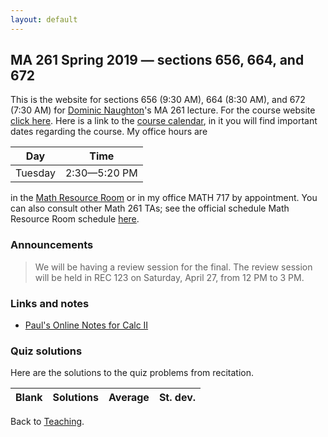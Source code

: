 ```yaml
---
layout: default
---
```


## [](#course) MA 261 Spring 2019 — sections 656, 664, and 672
This is the website for sections 656 (9:30 AM), 664 (8:30 AM), and 672 (7:30 AM) for [Dominic Naughton](http://www.math.purdue.edu/people/bio/naughton)'s MA 261 lecture. For the course website [click here](https://www.math.purdue.edu/MA261). Here is a link to the [course calendar](https://www.math.purdue.edu/academic/files/courses/2019spring/MA26100/MA261-S19-calendar.html), in it you will find important dates regarding the course. My office hours are 

| Day       | Time           |
| :-------: | :------------: |
| Tuesday   | 2:30—5:20 PM   |

in the [Math Resource Room](https://www.math.purdue.edu/academic/courses/helproom) or in my office MATH 717 by appointment. You can also consult other Math 261 TAs; see the official schedule Math Resource Room schedule [here](https://www.math.purdue.edu/academic/officehours).

### [](#announce) Announcements
>We will be having a review session for the final. The review session will be held in REC 123 on Saturday, April 27, from 12 PM to 3 PM.

### [](#links) Links and notes
* [Paul's Online Notes for Calc II](http://tutorial.math.lamar.edu/Classes/CalcII/CalcII.aspx)

### [](#sols) Quiz solutions
Here are the solutions to the quiz problems from recitation.

| Blank   | Solutions | Average  | St. dev.  |
| :-----: | :------:  | :------: | :-------: |

Back to [Teaching](../#-teaching).
